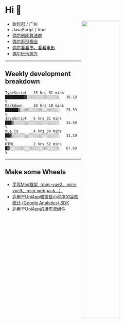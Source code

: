 # Hi 👋

[<img align="right" width="50%" src="https://github-readme-stats.vercel.app/api?username=OUDUIDUI&theme=dark&show_icons=true">](https://metrics.lecoq.io/OUDUIDUI?template=classic&#41;)


- 欧怼怼 / 广州
- JavaScript / Vue
- [偶尔刷刷算法题](https://github.com/OUDUIDUI/leet-code)
- [偶尔逛逛掘金](https://juejin.cn/user/4309700183594366)
- [偶尔看看书、看看电影](https://www.yuque.com/books/share/3ee1684b-8e19-4849-b5aa-13d1813ded6d)
- [偶尔玩玩魔方](https://cubing.com/results/person/2014OUSH01)

---

##  Weekly development breakdown

<!--START_SECTION:waka-->
```text
TypeScript   15 hrs 31 mins  █████████▓░░░░░░░░░░░░░░░   38.19 % 
Markdown     10 hrs 19 mins  ██████▒░░░░░░░░░░░░░░░░░░   25.39 % 
JavaScript   5 hrs 31 mins   ███▒░░░░░░░░░░░░░░░░░░░░░   13.59 % 
Vue.js       4 hrs 30 mins   ██▓░░░░░░░░░░░░░░░░░░░░░░   11.10 % 
HTML         2 hrs 52 mins   █▓░░░░░░░░░░░░░░░░░░░░░░░   07.08 % 
```
<!--END_SECTION:waka-->



---

##  Make some Wheels

- [手写Mini框架（mini-vue2、mini-vue3、mini-webpack...）](https://github.com/OUDUIDUI/mini)
- [适用于UniApp和微信小程序的谷歌统计 (Google Analytics) SDK](https://github.com/OUDUIDUI/ga-tracker)
- [适用于UniApp的瀑布流组件](https://github.com/OUDUIDUI/uniapp-waterfalls-flow)



